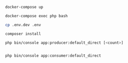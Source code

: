
```bash
docker-compose up 
```

```bash
docker-compose exec php bash
```

```bash
cp .env.dev .env
```

```bash
composer install
```

```bash
php bin/console app:producer:default_direct [<count>]


php bin/console app:consumer:default_direct
```

